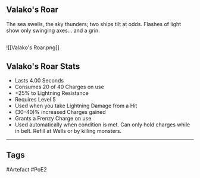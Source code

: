 ## Valako's Roar
The sea swells, the sky thunders; two ships tilt at odds.
Flashes of light show only swinging axes... and a grin.
##
![[Valako's Roar.png]]
## Valako's Roar Stats
- Lasts 4.00 Seconds
- Consumes 20 of 40 Charges on use
- +25% to Lightning Resistance
- Requires Level 5
- Used when you take Lightning Damage from a Hit
- (30–40)% increased Charges gained
- Grants a Frenzy Charge on use
- Used automatically when condition is met. Can only hold charges while in belt. Refill at Wells or by killing monsters.


---
## Tags
#Artefact
#PoE2